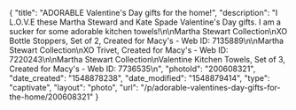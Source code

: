{
    "title": "ADORABLE Valentine's Day gifts for the home!",
    "description": "I L.O.V.E these Martha Steward and Kate Spade Valentine's Day gifts. I am a sucker for some adorable kitchen towels!\n\nMartha Stewart Collection\nXO Bottle Stoppers, Set of 2, Created for Macy's - Web ID: 7135889\n\nMartha Stewart Collection\nXO Trivet, Created for Macy's - Web ID: 7220243\n\nMartha Stewart Collection\nValentine Kitchen Towels, Set of 3, Created for Macy's - Web ID: 7736535\n",
    "photoId": "200608321",
    "date_created": "1548878238",
    "date_modified": "1548879414",
    "type": "captivate",
    "layout": "photo",
    "url": "\/p\/adorable-valentines-day-gifts-for-the-home\/200608321"
}